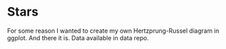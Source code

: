 Stars
=======

For some reason I wanted to create my own Hertzprung-Russel diagram in ggplot.  And there it is.  Data available in data repo.
